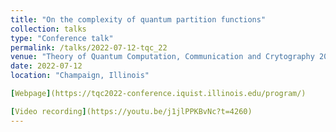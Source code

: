 ```yaml
---
title: "On the complexity of quantum partition functions"
collection: talks
type: "Conference talk"
permalink: /talks/2022-07-12-tqc_22
venue: "Theory of Quantum Computation, Communication and Crytography 2022"
date: 2022-07-12
location: "Champaign, Illinois"

[Webpage](https://tqc2022-conference.iquist.illinois.edu/program/)

[Video recording](https://youtu.be/j1jlPPKBvNc?t=4260)
---
```

